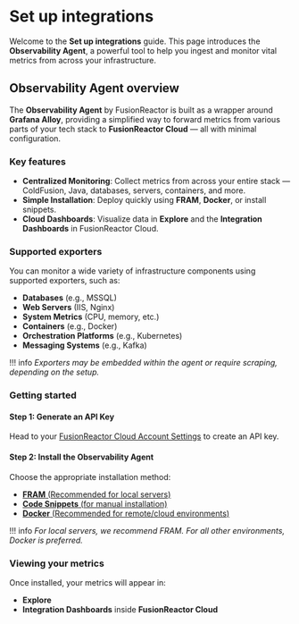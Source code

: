 # Set up integrations

Welcome to the **Set up integrations** guide. This page introduces the **Observability Agent**, a powerful tool to help you ingest and monitor vital metrics from across your infrastructure.



## Observability Agent overview

The **Observability Agent** by FusionReactor is built as a wrapper around **Grafana Alloy**, providing a simplified way to forward metrics from various parts of your tech stack to **FusionReactor Cloud** — all with minimal configuration.



### Key features

- **Centralized Monitoring**: Collect metrics from across your entire stack — ColdFusion, Java, databases, servers, containers, and more.
- **Simple Installation**: Deploy quickly using **FRAM**, **Docker**, or install snippets.
- **Cloud Dashboards**: Visualize data in **Explore** and the **Integration Dashboards** in FusionReactor Cloud.



### Supported exporters

You can monitor a wide variety of infrastructure components using supported exporters, such as:

-  **Databases** (e.g., MSSQL)
-  **Web Servers** (IIS, Nginx)
-  **System Metrics** (CPU, memory, etc.)
-  **Containers** (e.g., Docker)
-  **Orchestration Platforms** (e.g., Kubernetes)
-  **Messaging Systems** (e.g., Kafka)

!!! info 
    *Exporters may be embedded within the agent or require scraping, depending on the setup.*



### Getting started

#### **Step 1**: Generate an API Key

Head to your [FusionReactor Cloud Account Settings](https://app.fusionreactor.io/account/settings) to create an API key.


#### **Step 2**: Install the Observability Agent

Choose the appropriate installation method:

- [**FRAM** (Recommended for local servers)](/Monitor-your-data/Observability-agent/Installation/FRAM/)
- [**Code Snippets** (for manual installation)](/Monitor-your-data/Observability-agent/Installation/Snippets/)
- [**Docker** (Recommended for remote/cloud environments)](/Monitor-your-data/Observability-agent/Installation/Docker/)

!!! info
    *For local servers, we recommend FRAM. For all other environments, Docker is preferred.*



### Viewing your metrics

Once installed, your metrics will appear in:

- **Explore**
- **Integration Dashboards** inside **FusionReactor Cloud**


